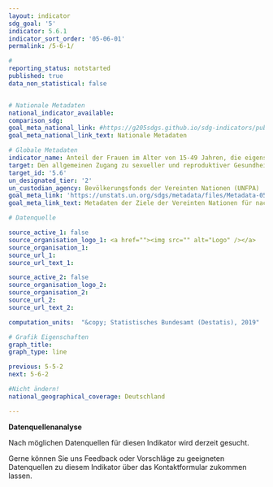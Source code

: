 ```yaml
---
layout: indicator
sdg_goal: '5'
indicator: 5.6.1
indicator_sort_order: '05-06-01'
permalink: /5-6-1/

#
reporting_status: notstarted
published: true
data_non_statistical: false


# Nationale Metadaten
national_indicator_available:
comparison_sdg:
goal_meta_national_link: #https://g205sdgs.github.io/sdg-indicators/public/MetaDe/5.6.1.pdf
goal_meta_national_link_text: Nationale Metadaten

# Globale Metadaten
indicator_name: Anteil der Frauen im Alter von 15-49 Jahren, die eigenständig fundierte Entscheidungen über sexuelle Beziehungen, Verhütung und reproduktive Gesundheitsversorgung treffen
target: Den allgemeinen Zugang zu sexueller und reproduktiver Gesundheit und reproduktiven Rechten gewährleisten, wie im Einklang mit dem Aktionsprogramm der Internationalen Konferenz über Bevölkerung und Entwicklung, der Aktionsplattform von Beijing und den Ergebnisdokumenten ihrer Überprüfungskonferenzen vereinbart
target_id: '5.6'
un_designated_tier: '2'
un_custodian_agency: Bevölkerungsfonds der Vereinten Nationen (UNFPA)
goal_meta_link: 'https://unstats.un.org/sdgs/metadata/files/Metadata-05-06-01.pdf'
goal_meta_link_text: Metadaten der Ziele der Vereinten Nationen für nachhaltige Entwicklung

# Datenquelle

source_active_1: false
source_organisation_logo_1: <a href=""><img src="" alt="Logo" /></a>
source_organisation_1:
source_url_1:
source_url_text_1:

source_active_2: false
source_organisation_logo_2:
source_organisation_2:
source_url_2:
source_url_text_2:

computation_units:  "&copy; Statistisches Bundesamt (Destatis), 2019"

# Grafik Eigenschaften
graph_title:
graph_type: line

previous: 5-5-2
next: 5-6-2

#Nicht ändern!
national_geographical_coverage: Deutschland

---
```

**Datenquellenanalyse**

Nach möglichen Datenquellen für diesen Indikator wird derzeit gesucht.

Gerne können Sie uns Feedback oder Vorschläge zu geeigneten Datenquellen zu diesem Indikator über das Kontaktformular zukommen lassen.
